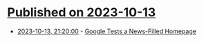 # [Published on 2023-10-13](index.md)

* [2023-10-13, 21:20:00](https://tech.slashdot.org/story/23/10/13/1833217/google-tests-a-news-filled-homepage?utm_source=rss1.0mainlinkanon&utm_medium=feed) - [Google Tests a News-Filled Homepage](https://tech.slashdot.org/story/23/10/13/1833217/google-tests-a-news-filled-homepage?utm_source=rss1.0mainlinkanon&utm_medium=feed)
